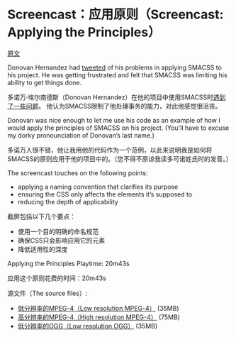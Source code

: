 # Screencast：应用原则（Screencast: Applying the Principles）

[原文](https://smacss.com/book/screencast-1)

Donovan Hernandez had [tweeted](https://twitter.com/#!/herrrnandez/status/147416331388583937) of his problems in applying SMACSS to his project. He was getting frustrated and felt that SMACSS was limiting his ability to get things done.

多诺万·埃尔南德斯（Donovan Hernandez）在他的项目中使用SMACSS时[遇到了一些问题](https://twitter.com/#!/herrrnandez/status/147416331388583937)。 他认为SMACSS限制了他处理事务的能力，对此他感觉很沮丧。

Donovan was nice enough to let me use his code as an example of how I would apply the principles of SMACSS on his project. (You'll have to excuse my dorky pronounciation of Donovan’s last name.)

多诺万人很不错，他让我用他的代码作为一个范例，以此来说明我是如何将SMACSS的原则应用于他的项目中的。（您不得不原谅我读多可诺姓氏时的发音。）

The screencast touches on the following points:

* applying a naming convention that clarifies its purpose
* ensuring the CSS only affects the elements it’s supposed to
* reducing the depth of applicability

截屏包括以下几个要点：

* 使用一个目的明确的命名规范
* 确保CSS只会影响应用它的元素
* 降低适用性的深度

Applying the Principles
Playtime: 20m43s

应用这个原则花费的时间：20m43s

源文件（The source files）:

* [低分辨率的MPEG-4（Low resolution MPEG-4）](https://smacss.com/files/smacss-one.m4v) (35MB)
* [高分辨率的MPEG-4（High resolution MPEG-4）](https://smacss.com/files/smacss-one-large.m4v) (75MB)
* [低分辨率的OGG（Low resolution OGG）](https://smacss.com/files/smacss-one.ogv) (35MB)

